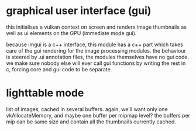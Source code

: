 # graphical user interface (gui)

this initialises a vulkan context on screen and renders image thumbnails as well
as ui elements on the GPU (immediate mode gui).

because imgui is a c++ interface, this module has a c++ part which takes care
of the gui rendering for the image processing modules. the behaviour is steered
by .ui annotation files, the modules themselves have no gui code.
we make sure nobody else will ever call gui functions by writing the rest in c,
forcing core and gui code to be separate.

# lighttable mode

list of images, cached in several buffers.
again, we'll want only one vkAllocateMemory, and maybe one
buffer per mipmap level?
the buffers per mip can be same size and contain all the thumbnails
currently cached.
